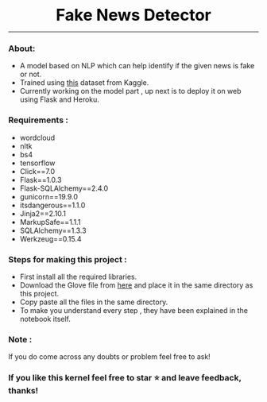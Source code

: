 # 
### 
# <a id="top_section"></a>

<div align='center'><font size="6" color="#000000"><b> Fake News Detector </b></font></div>
<hr>

### About:
- A model based on NLP which can help identify if the given news is fake or not.
- Trained using [this](https://www.kaggle.com/clmentbisaillon/fake-and-real-news-dataset) dataset from Kaggle.
- Currently working on the model part , up next is to deploy it on web using Flask and Heroku.

### Requirements :

- wordcloud
- nltk
- bs4
- tensorflow
- Click==7.0
- Flask==1.0.3
- Flask-SQLAlchemy==2.4.0
- gunicorn==19.9.0
- itsdangerous==1.1.0
- Jinja2==2.10.1
- MarkupSafe==1.1.1
- SQLAlchemy==1.3.3
- Werkzeug==0.15.4

### Steps for making this project : 

- First install all the required libraries.
- Download the Glove file from [here](https://www.kaggle.com/icw123/glove-twitter) and place it in the same directory as this project.
- Copy paste all the files in the same directory.
- To make you understand every step , they have been explained in the notebook itself.

### Note :
If you do come across any doubts or problem feel free to ask!

### If you like this kernel feel free to star ⭐ and leave feedback, thanks!

